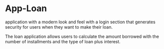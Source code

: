 # App-Loan
application with a modern look and feel with a login section that generates security for users when they want to make their loan.

The loan application allows users to calculate the amount borrowed with the number of installments and the type of loan plus interest.

